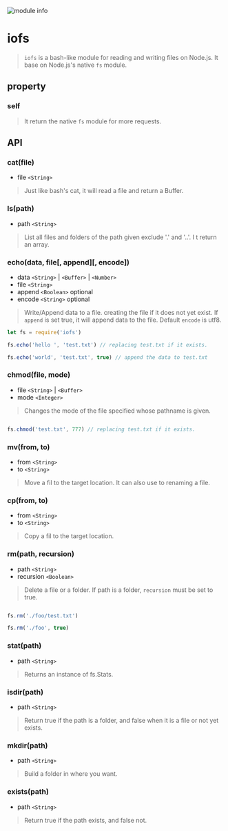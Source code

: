 ![module info](https://nodei.co/npm/iofs.png?downloads=true&downloadRank=true&stars=true)

# iofs
> `iofs` is a bash-like module for reading and writing files on Node.js. It base on Node.js's native `fs` module.

## property

### self
> It return the native `fs` module for more requests.



## API

### cat(file)
- file `<String>`

> Just like bash's cat, it will read a file and return a Buffer.



### ls(path)
- path `<String>`

> List all files and folders of the path given exclude '.' and '..'. I t return an array.


### echo(data, file[, append][, encode])
- data `<String>` | `<Buffer>` | `<Number>`
- file `<String>`
- append `<Boolean>` optional
- encode `<String>` optional

> Write/Append data to a file. creating the file if it does not yet exist.
> If `append` is set true, it will append data to the file.
> Default `encode` is utf8.

```javascript
let fs = require('iofs')

fs.echo('hello ', 'test.txt') // replacing test.txt if it exists.

fs.echo('world', 'test.txt', true) // append the data to test.txt

```




### chmod(file, mode)
- file `<String>` | `<Buffer>`
- mode `<Integer>`

> Changes the mode of the file specified whose pathname is given.

```javascript

fs.chmod('test.txt', 777) // replacing test.txt if it exists.

```


### mv(from, to)
- from `<String>`
- to `<String>`

> Move a fil to the target location. It can also use to renaming a file.



### cp(from, to)
- from `<String>`
- to `<String>`

> Copy a fil to the target location.



### rm(path, recursion)
- path `<String>`
- recursion `<Boolean>`

> Delete a file or a folder. If path is a folder, `recursion` must be set to true.

```javascript

fs.rm('./foo/test.txt')

fs.rm('./foo', true)

```



### stat(path)
- path `<String>`

> Returns an instance of fs.Stats.


### isdir(path)
- path `<String>`

> Return true if the path is a folder, and false when it is a file or not yet exists.



### mkdir(path)
- path `<String>`

> Build a folder in where you want.



### exists(path)
- path `<String>`

> Return true if the path exists, and false not.